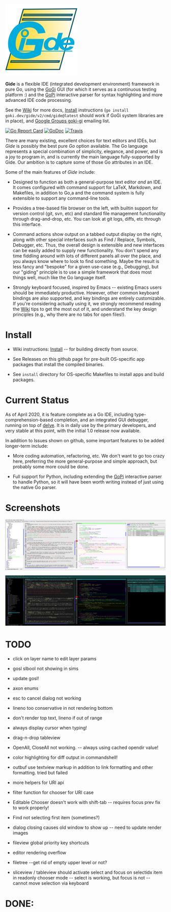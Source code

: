 ![alt tag](logo/gide_icon.png)

**Gide** is a flexible IDE (integrated development environment) framework in pure Go, using the [GoGi](https://github.com/goki/gi) GUI (for which it serves as a continuous testing platform :) and the [GoPi](https://github.com/goki/pi) interactive parser for syntax highlighting and more advanced IDE code processing.

See the [Wiki](https://goki.dev/gide/v2/wiki) for more docs,   [Install](https://goki.dev/gide/v2/wiki/Install) instructions (`go install goki.dev/gide/v2/cmd/gide@latest` should work if GoGi system libraries are in place), and [Google Groups goki-gi](https://groups.google.com/forum/#!forum/goki-gi) emailing list.

[![Go Report Card](https://goreportcard.com/badge/goki.dev/gide/v2)](https://goreportcard.com/report/goki.dev/gide/v2)
[![GoDoc](https://godoc.org/goki.dev/gide/v2?status.svg)](https://godoc.org/goki.dev/gide/v2)
[![Travis](https://travis-ci.com/goki/gide.svg?branch=master)](https://travis-ci.com/goki/gide)

There are many existing, excellent choices for text editors and IDEs, but *Gide* is possibly the best pure *Go* option available.  The Go language represents a special combination of simplicity, elegance, and power, and is a joy to program in, and is currently the main language fully-supported by Gide.  Our ambition is to capture some of those Go attributes in an IDE.

Some of the main features of *Gide* include:

* Designed to function as both a general-purpose text editor *and* an IDE.  It comes configured with command support for LaTeX, Markdown, and Makefiles, in addition to Go,a and the command system is fully extensible to support any command-line tools.

* Provides a tree-based file browser on the left, with builtin support for version control (git, svn, etc) and standard file management functionality through drag-and-drop, etc.  You can look at git logs, diffs, etc through this interface.

* Command actions show output on a tabbed output display on the right, along with other special interfaces such as Find / Replace, Symbols, Debugger, etc.  Thus, the overall design is extensible and new interfaces can be easily added to supply new functionality.  You don't spend any time fiddling around with lots of different panels all over the place, and you always know where to look to find something.  Maybe the result is less fancy and "bespoke" for a given use-case (e.g., Debugging), but our "giding" principle is to use a simple framework that does most things well, much like the Go language itself.

* Strongly keyboard focused, inspired by Emacs -- existing Emacs users should be immediately productive.  However, other common keyboard bindings are also supported, and key bindings are entirely customizable.  If you're considering actually using it, we strongly recommend reading the [Wiki](https://goki.dev/gide/v2/wiki) tips to get the most out of it, and understand the key design principles (e.g., why there are no tabs for open files!).

# Install

* Wiki instructions: [Install](https://goki.dev/gide/v2/wiki/Install) -- for building directly from source.

* See Releases on this github page for pre-built OS-specific app packages that install the compiled binaries.

* See `install` directory for OS-specific Makefiles to install apps and build packages.

# Current Status

As of April 2020, it is feature complete as a Go IDE, including type-comprehension-based completion, and an integrated GUI debugger, running on top of [delve](https://github.com/go-delve/delve).  It is in daily use by the primary developers, and very stable at this point, with the initial 1.0 release now available.

In addition to Issues shown on github, some important features to be added longer-term include:

* More coding automation, refactoring, etc.  We don't want to go too crazy here, preferring the more general-purpose and simple approach, but probably some more could be done.

* Full support for Python, including extending the [GoPi](https://github.com/goki/pi) interactive parser to handle Python, so it will have been worth writing instead of just using the native Go parser.

# Screenshots

![Screenshot](screenshot.png?raw=true "Screenshot")

![Screenshot, darker](screenshot_dark.png?raw=true "Screenshot, dark mode")

# TODO

* click on layer name to edit layer params
* gosl slbool not showing in sims
* update gosl!
* axon enums

* esc to cancel dialog not working

* lineno too conservative in not rendering bottom
* don't render top text, lineno if out of range
* always display cursor when typing!
* drag-n-drop tableview
* OpenAll, CloseAll not working. -- always using cached opendir value!

* color highlighting for diff output in commandshell!
* outbuf use textview markup in addition to link formatting and other formatting.  tried but failed

* more helpers for URI api
* filter function for chooser for URI case

* Editable Chooser doesn't work with shift-tab -- requires focus prev fix to work properly!

* Find not selecting first item (sometimes?)

* dialog closing causes old window to show up -- need to update render images

* fileview global priority key shortcuts
* editor rendering overflow
* filetree --get rid of empty upper level or not?
* sliceview / tableview should activate select and focus on selectidx item in readonly chooser mode -- select is working, but focus is not -- cannot move selection via keyboard


# DONE:




